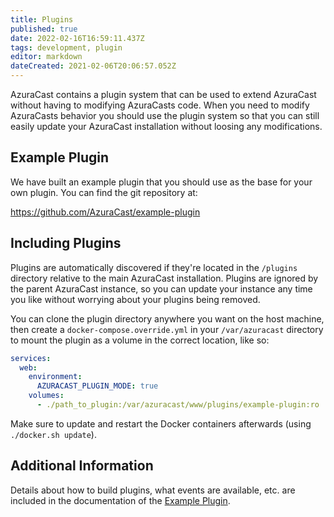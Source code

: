 ```yaml
---
title: Plugins
published: true
date: 2022-02-16T16:59:11.437Z
tags: development, plugin
editor: markdown
dateCreated: 2021-02-06T20:06:57.052Z
---
```


AzuraCast contains a plugin system that can be used to extend AzuraCast without having to modifying AzuraCasts code. When you need to modify AzuraCasts behavior you should use the plugin system so that you can still easily update your AzuraCast installation without loosing any modifications.

## Example Plugin

We have built an example plugin that you should use as the base for your own plugin. You can find the git repository at:

https://github.com/AzuraCast/example-plugin

## Including Plugins

Plugins are automatically discovered if they're located in the `/plugins` directory relative to the main AzuraCast installation. Plugins are ignored by the parent AzuraCast instance, so you can update your instance any time you like without worrying about your plugins being removed.

You can clone the plugin directory anywhere you want on the host machine, then create a `docker-compose.override.yml` in your `/var/azuracast` directory to mount the plugin as a volume in the correct location, like so:

```yaml
services:
  web:
    environment:
      AZURACAST_PLUGIN_MODE: true
    volumes:
      - ./path_to_plugin:/var/azuracast/www/plugins/example-plugin:ro
```

Make sure to update and restart the Docker containers afterwards (using `./docker.sh update`).

## Additional Information

Details about how to build plugins, what events are available, etc. are included in the documentation of the [Example Plugin](https://github.com/AzuraCast/example-plugin).
